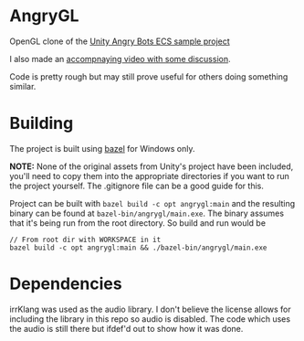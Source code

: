 # AngryGL

OpenGL clone of the [Unity Angry Bots ECS sample project](https://github.com/UnityTechnologies/AngryBots_ECS)

I also made an [accompnaying video with some discussion](https://www.youtube.com/watch?v=tInaI3pU19Y).

Code is pretty rough but may still prove useful for others doing something similar.

# Building

The project is built using [bazel](https://docs.bazel.build/versions/master/windows.html) for Windows only.

**NOTE:** None of the original assets from Unity's project have been included, you'll need to copy them into the appropriate directories if you want to run the project yourself. The .gitignore file can be a good guide for this.

Project can be built with `bazel build -c opt angrygl:main` and the resulting binary can be found at `bazel-bin/angrygl/main.exe`. The binary assumes that it's being run from the root directory. So build and run would be

```
// From root dir with WORKSPACE in it
bazel build -c opt angrygl:main && ./bazel-bin/angrygl/main.exe
```

# Dependencies

irrKlang was used as the audio library. I don't believe the license allows for including the library in this repo so audio is disabled. The code which uses the audio is still there but ifdef'd out to show how it was done.
